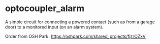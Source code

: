 # optocoupler_alarm

A simple circuit for connecting a powered contact (such as from a garage door) to a monitored input (on an alarm system).

Order from OSH Park: https://oshpark.com/shared_projects/fjzrOZxV
